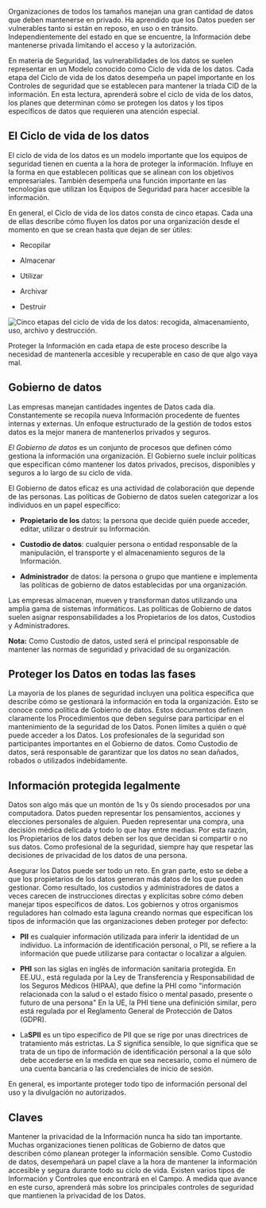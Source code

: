 
Organizaciones de todos los tamaños manejan una gran cantidad de datos que deben mantenerse en privado. Ha aprendido que los Datos pueden ser vulnerables tanto si están en reposo, en uso o en tránsito. Independientemente del estado en que se encuentre, la Información debe mantenerse privada limitando el acceso y la autorización.

En materia de Seguridad, las vulnerabilidades de los datos se suelen representar en un Modelo conocido como Ciclo de vida de los datos. Cada etapa del Ciclo de vida de los datos desempeña un papel importante en los Controles de seguridad que se establecen para mantener la tríada CID de la información. En esta lectura, aprenderá sobre el ciclo de vida de los datos, los planes que determinan cómo se protegen los datos y los tipos específicos de datos que requieren una atención especial.

## El Ciclo de vida de los datos

El ciclo de vida de los datos es un modelo importante que los equipos de seguridad tienen en cuenta a la hora de proteger la información. Influye en la forma en que establecen políticas que se alinean con los objetivos empresariales. También desempeña una función importante en las tecnologías que utilizan los Equipos de Seguridad para hacer accesible la información.

En general, el Ciclo de vida de los datos consta de cinco etapas. Cada una de ellas describe cómo fluyen los datos por una organización desde el momento en que se crean hasta que dejan de ser útiles:

- Recopilar
    
- Almacenar
    
- Utilizar
    
- Archivar
    
- Destruir
    

![Cinco etapas del ciclo de vida de los datos: recogida, almacenamiento, uso, archivo y destrucción.](https://d3c33hcgiwev3.cloudfront.net/imageAssetProxy.v1/Sx9FANHTQYK_Emc4x9cBsA_4dad354c13cc4354b9caef4a1b05d2f1_CS_R-091_ive-stages-of-the-data-lifecycle.png?expiry=1758240000000&hmac=8TVGlTO3aOSUjEEehsItddRlHnRBpHIvuYh9MGUJ_8Y)

Proteger la Información en cada etapa de este proceso describe la necesidad de mantenerla accesible y recuperable en caso de que algo vaya mal.

## Gobierno de datos

Las empresas manejan cantidades ingentes de Datos cada día. Constantemente se recopila nueva Información procedente de fuentes internas y externas. Un enfoque estructurado de la gestión de todos estos datos es la mejor manera de mantenerlos privados y seguros.

_El Gobierno de datos_ es un conjunto de procesos que definen cómo gestiona la información una organización. El Gobierno suele incluir políticas que especifican cómo mantener los datos privados, precisos, disponibles y seguros a lo largo de su ciclo de vida.

El Gobierno de datos eficaz es una actividad de colaboración que depende de las personas. Las políticas de Gobierno de datos suelen categorizar a los individuos en un papel específico:

- **Propietario de los** datos: la persona que decide quién puede acceder, editar, utilizar o destruir su Información.
    
- **Custodio de datos**: cualquier persona o entidad responsable de la manipulación, el transporte y el almacenamiento seguros de la Información.
    
- **Administrador** de datos: la persona o grupo que mantiene e implementa las políticas de gobierno de datos establecidas por una organización.
    

Las empresas almacenan, mueven y transforman datos utilizando una amplia gama de sistemas informáticos. Las políticas de Gobierno de datos suelen asignar responsabilidades a los Propietarios de los datos, Custodios y Administradores.

**Nota:** Como Custodio de datos, usted será el principal responsable de mantener las normas de seguridad y privacidad de su organización.

## Proteger los Datos en todas las fases

La mayoría de los planes de seguridad incluyen una política específica que describe cómo se gestionará la información en toda la organización. Esto se conoce como política de Gobierno de datos. Estos documentos definen claramente los Procedimientos que deben seguirse para participar en el mantenimiento de la seguridad de los Datos. Ponen límites a quién o qué puede acceder a los Datos. Los profesionales de la seguridad son participantes importantes en el Gobierno de datos. Como Custodio de datos, será responsable de garantizar que los datos no sean dañados, robados o utilizados indebidamente.

## Información protegida legalmente

Datos son algo más que un montón de 1s y 0s siendo procesados por una computadora. Datos pueden representar los pensamientos, acciones y elecciones personales de alguien. Pueden representar una compra, una decisión médica delicada y todo lo que hay entre medias. Por esta razón, los Propietarios de los datos deben ser los que decidan si compartir o no sus datos. Como profesional de la seguridad, siempre hay que respetar las decisiones de privacidad de los datos de una persona.

Asegurar los Datos puede ser todo un reto. En gran parte, esto se debe a que los propietarios de los datos generan más datos de los que pueden gestionar. Como resultado, los custodios y administradores de datos a veces carecen de instrucciones directas y explícitas sobre cómo deben manejar tipos específicos de datos. Los gobiernos y otros organismos reguladores han colmado esta laguna creando normas que especifican los tipos de información que las organizaciones deben proteger por defecto:

- **PII** es cualquier información utilizada para inferir la identidad de un individuo. La información de identificación personal, o PII, se refiere a la información que puede utilizarse para contactar o localizar a alguien.
    
- **PHI** son las siglas en inglés de información sanitaria protegida. En EE.UU., está regulada por la Ley de Transferencia y Responsabilidad de los Seguros Médicos (HIPAA), que define la PHI como "información relacionada con la salud o el estado físico o mental pasado, presente o futuro de una persona" En la UE, la PHI tiene una definición similar, pero está regulada por el Reglamento General de Protección de Datos (GDPR).
    
- La**SPII** es un tipo específico de PII que se rige por unas directrices de tratamiento más estrictas. La _S_ significa sensible, lo que significa que se trata de un tipo de información de identificación personal a la que sólo debe accederse en la medida en que sea necesario, como el número de una cuenta bancaria o las credenciales de inicio de sesión.
    

En general, es importante proteger todo tipo de información personal del uso y la divulgación no autorizados.

## Claves

Mantener la privacidad de la Información nunca ha sido tan importante. Muchas organizaciones tienen políticas de Gobierno de datos que describen cómo planean proteger la información sensible. Como Custodio de datos, desempeñará un papel clave a la hora de mantener la información accesible y segura durante todo su ciclo de vida. Existen varios tipos de Información y Controles que encontrará en el Campo. A medida que avance en este curso, aprenderá más sobre los principales controles de seguridad que mantienen la privacidad de los Datos.